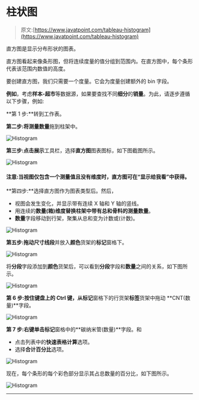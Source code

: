 # 柱状图

> 原文:[https://www.javatpoint.com/tableau-histogram](https://www.javatpoint.com/tableau-histogram)

直方图是显示分布形状的图表。

直方图看起来像条形图，但将连续度量的值分组到范围内。在直方图中，每个条形代表该范围内数值的高度。

要创建直方图，我们只需要一个度量。它会为度量创建额外的 bin 字段。

**例如**，考虑**样本-超市**等数据源，如果要查找不同**细分**的**销量**。为此，请逐步遵循以下步骤，例如:

**第 1 步:**转到工作表。

**第二步:**将测量**数量**拖到柱架中。

![Histogram](../Images/c0b686c9102e903bb63fc9329904ceb5.png)

**第三步:**点击**展示**工具栏，选择**直方图**图表图标，如下图截图所示。

![Histogram](../Images/3778b0df59a4ed8705e0012310b5b06f.png)

#### 注意:当视图仅包含一个测量值且没有维度时，直方图可在“显示给我看”中获得。

**第四步:**选择直方图作为图表类型后。然后，

*   视图会发生变化，并显示带有连续 X 轴和 Y 轴的竖线。
*   用连续的**数量(箱)**维度替换柱架中带有总和骨料的测量**数量**。
*   **数量**字段移动到行架，聚集从总和变为计数或(计数)。

![Histogram](../Images/6fb05d42025e2665ff34eb153c647c4b.png)

**第五步:**拖动尺寸**线段**并放入**颜色**货架的**标记**窗格下。

![Histogram](../Images/686e26b25f53e647406e3d2362e9604d.png)

将**分段**字段添加到**颜色**货架后，可以看到**分段**字段和**数量**之间的关系，如下图所示。

![Histogram](../Images/75168f59726cac55e6c6f6553c70e43c.png)

**第 6 步:**按住键盘上的 **Ctrl** 键，从**标记**窗格下的行货架**标签**货架中拖动 **CNT(数量)**字段。

![Histogram](../Images/1da1a68e30809b59c3f438ef66f13e08.png)

**第 7 步:**右键单击**标记**窗格中的**碳纳米管(数量)**字段。和

*   点击列表中的**快速表格计算**选项。
*   选择**合计百分比**选项。

![Histogram](../Images/f5ce96f36c9f5a3f7273d0c75b2ab4e8.png)

现在，每个条形的每个彩色部分显示其占总数量的百分比，如下图所示。

![Histogram](../Images/eb669574454779f66cbfd0b7c5d5057e.png)

* * *